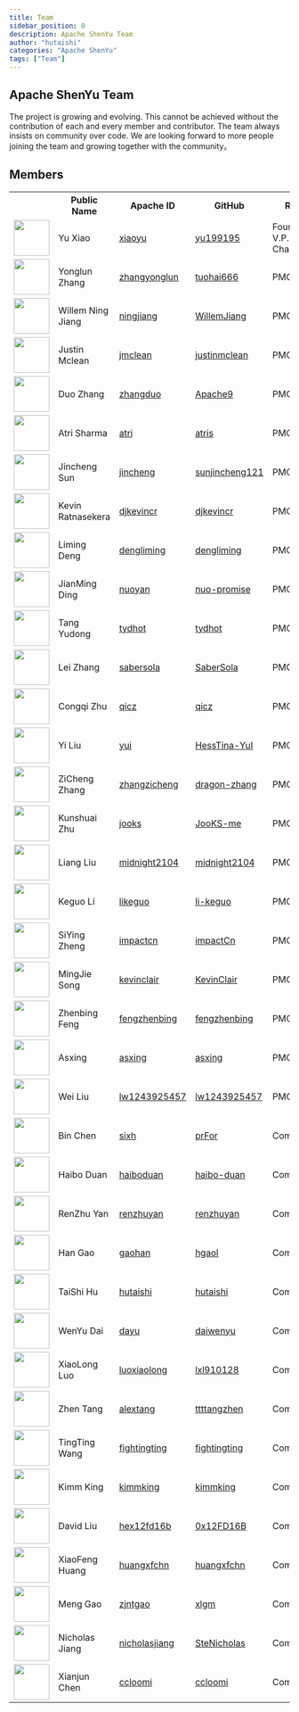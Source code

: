 ```yaml
---
title: Team
sidebar_position: 0
description: Apache ShenYu Team
author: "hutaishi"
categories: "Apache ShenYu"
tags: ["Team"]
---
```



## Apache ShenYu Team

The project is growing and evolving. This cannot be achieved without the contribution of each and every member and contributor.
The team always insists on community over code. We are looking forward to more people joining the team and growing together with the community。


## Members

<table class="table table-hover">
    <tr>
        <th><b></b></th>
        <th><b>Public Name</b></th>
        <th><b>Apache ID</b></th>
        <th><b>GitHub</b></th>
        <th><b>Role</b></th>
        <th><b></b></th>
    </tr>
    <tr>
        <td><a href="http://github.com/yu199195"><img width="64" src="https://avatars.githubusercontent.com/u/9673503?v=4"></a></td>
        <td>Yu Xiao</td>
        <td><a href="https://people.apache.org/committer-index.html#xiaoyu">xiaoyu</a></td>
        <td><a href="http://github.com/yu199195">yu199195</a></td>
        <td>Founder, V.P. and Chair </td>
        <td><a href="https://twitter.com/yu199195"><img width="32" src="/img/community/twitterblue.png">yu199195</a></td>
    </tr>
    <tr>
        <td><a href="http://github.com/tuohai666"><img width="64" src="https://avatars.githubusercontent.com/u/24643893?v=4"></a></td>
        <td>Yonglun Zhang</td>
        <td><a href="https://people.apache.org/committer-index.html#zhangyonglun">zhangyonglun</a></td>
        <td><a href="http://github.com/tuohai666">tuohai666</a></td>
        <td>PMC</td>
        <td></td>
    </tr>
    <tr>
        <td><a href="http://github.com/WillemJiang"><img width="64" src="https://avatars.githubusercontent.com/u/219644?v=4"></a></td>
        <td>Willem Ning Jiang</td>
        <td><a href="https://people.apache.org/committer-index.html#ningjiang">ningjiang</a></td>
        <td><a href="http://github.com/WillemJiang">WillemJiang</a></td>
        <td>PMC</td>
        <td></td>
    </tr>
    <tr>
        <td><a href="http://github.com/justinmclean"><img width="64" src="https://avatars.githubusercontent.com/u/144504?v=4"></a></td>
        <td>Justin Mclean</td>
        <td><a href="https://people.apache.org/committer-index.html#jmclean">jmclean</a></td>
        <td><a href="http://github.com/justinmclean">justinmclean</a></td>
        <td>PMC</td>
        <td></td>
    </tr>
    <tr>
        <td><a href="http://github.com/Apache9"><img width="64" src="https://avatars.githubusercontent.com/u/4958168?v=4"></a></td>
        <td>Duo Zhang</td>
        <td><a href="https://people.apache.org/committer-index.html#zhangduo">zhangduo</a></td>
        <td><a href="http://github.com/Apache9">Apache9</a></td>
        <td>PMC</td>
        <td></td>
    </tr>
    <tr>
        <td><a href="http://github.com/atris"><img width="64" src="https://avatars.githubusercontent.com/u/1724131?v=4"></a></td>
        <td>Atri Sharma</td>
        <td><a href="https://people.apache.org/committer-index.html#atri">atri</a></td>
        <td><a href="http://github.com/atris">atris</a></td>
        <td>PMC</td>
        <td></td>
    </tr>
    <tr>
        <td><a href="http://github.com/sunjincheng121"><img width="64" src="https://avatars.githubusercontent.com/u/22488084?v=4"></a></td>
        <td>Jincheng Sun</td>
        <td><a href="https://people.apache.org/committer-index.html#jincheng">jincheng</a></td>
        <td><a href="http://github.com/sunjincheng121">sunjincheng121</a></td>
        <td>PMC</td>
        <td></td>
    </tr>
    <tr>
        <td><a href="http://github.com/djkevincr"><img width="64" src="https://avatars.githubusercontent.com/u/1346010?v=4"></a></td>
        <td>Kevin Ratnasekera</td>
        <td><a href="https://people.apache.org/committer-index.html#djkevincr">djkevincr</a></td>
        <td><a href="http://github.com/djkevincr">djkevincr</a></td>
        <td>PMC</td>
        <td></td>
    </tr>
    <tr>
        <td><a href="http://github.com/dengliming"><img width="64" src="https://avatars.githubusercontent.com/u/7796156?v=4"></a></td>
        <td>Liming Deng</td>
        <td><a href="https://people.apache.org/committer-index.html#dengliming">dengliming</a></td>
        <td><a href="http://github.com/dengliming">dengliming</a></td>
        <td>PMC</td>
        <td></td>
    </tr>
    <tr>
        <td><a href="http://github.com/nuo-promise"><img width="64" src="https://avatars.githubusercontent.com/u/46160170?v=4"></a></td>
        <td>JianMing Ding</td>
        <td><a href="https://people.apache.org/committer-index.html#nuoyan">nuoyan</a></td>
        <td><a href="http://github.com/nuo-promise">nuo-promise</a></td>
        <td>PMC</td>
        <td></td>
    </tr>
    <tr>
        <td><a href="http://github.com/tydhot"><img width="64" src="https://avatars.githubusercontent.com/u/27889201?v=4"></a></td>
        <td>Tang Yudong</td>
        <td><a href="https://people.apache.org/committer-index.html#tydhot">tydhot</a></td>
        <td><a href="http://github.com/tydhot">tydhot</a></td>
        <td>PMC</td>
        <td></td>
    </tr>
    <tr>
        <td><a href="http://github.com/SaberSola"><img width="64" src="https://avatars.githubusercontent.com/u/24998393?v=4"></a></td>
        <td>Lei Zhang</td>
        <td><a href="https://people.apache.org/committer-index.html#sabersola">sabersola</a></td>
        <td><a href="http://github.com/SaberSola">SaberSola</a></td>
        <td>PMC</td>
        <td></td>
    </tr>
    <tr>
        <td><a href="http://github.com/qicz"><img width="64" src="https://avatars.githubusercontent.com/u/2174082?v=4"></a></td>
        <td>Congqi Zhu</td>
        <td><a href="https://people.apache.org/committer-index.html#qicz">qicz</a></td>
        <td><a href="http://github.com/qicz">qicz</a></td>
        <td>PMC</td>
        <td></td>
    </tr>
    <tr>
        <td><a href="http://github.com/HessTina-YuI"><img width="64" src="https://avatars.githubusercontent.com/u/13451528?v=4"></a></td>
        <td>Yi Liu</td>
        <td><a href="https://people.apache.org/committer-index.html#yui">yui</a></td>
        <td><a href="http://github.com/HessTina-YuI">HessTina-YuI</a></td>
        <td>PMC</td>
        <td></td>
    </tr>
    <tr>
        <td><a href="http://github.com/dragon-zhang"><img width="64" src="https://avatars.githubusercontent.com/u/38336731?v=4"></a></td>
        <td>ZiCheng Zhang</td>
        <td><a href="https://people.apache.org/committer-index.html#zhangzicheng">zhangzicheng</a></td>
        <td><a href="http://github.com/dragon-zhang">dragon-zhang</a></td>
        <td>PMC</td>
        <td></td>
    </tr>
    <tr>
        <td><a href="http://github.com/JooKS-me"><img width="64" src="https://avatars.githubusercontent.com/u/62384022?v=4"></a></td>
        <td>Kunshuai Zhu</td>
        <td><a href="https://people.apache.org/committer-index.html#jooks">jooks</a></td>
        <td><a href="http://github.com/JooKS-me">JooKS-me</a></td>
        <td>PMC</td>
        <td></td>
    </tr>
    <tr>
        <td><a href="http://github.com/midnight2104"><img width="64" src="https://avatars.githubusercontent.com/u/13334620?v=4"></a></td>
        <td>Liang Liu</td>
        <td><a href="https://people.apache.org/committer-index.html#midnight2104">midnight2104</a></td>
        <td><a href="http://github.com/midnight2104">midnight2104</a></td>
        <td>PMC</td>
        <td></td>
    </tr>
    <tr>
        <td><a href="http://github.com/li-keguo"><img width="64" src="https://avatars.githubusercontent.com/u/33576070?v=4"></a></td>
        <td>Keguo Li</td>
        <td><a href="https://people.apache.org/committer-index.html#likeguo">likeguo</a></td>
        <td><a href="http://github.com/li-keguo">li-keguo</a></td>
        <td>PMC</td>
        <td></td>
    </tr>
    <tr>
        <td><a href="http://github.com/impactCn"><img width="64" src="https://avatars.githubusercontent.com/u/35489877?v=4"></a></td>
        <td>SiYing Zheng</td>
        <td><a href="https://people.apache.org/committer-index.html#impactcn">impactcn</a></td>
        <td><a href="http://github.com/impactCn">impactCn</a></td>
        <td>PMC</td>
        <td></td>
    </tr>
    <tr>
        <td><a href="http://github.com/KevinClair"><img width="64" src="https://avatars.githubusercontent.com/u/37257651?v=4"></a></td>
        <td>MingJie Song</td>
        <td><a href="https://people.apache.org/committer-index.html#kevinclair">kevinclair</a></td>
        <td><a href="http://github.com/KevinClair">KevinClair</a></td>
        <td>PMC</td>
        <td></td>
    </tr>
    <tr>
        <td><a href="http://github.com/fengzhenbing"><img width="64" src="https://avatars.githubusercontent.com/u/4169359?v=4"></a></td>
        <td>Zhenbing Feng</td>
        <td><a href="https://people.apache.org/committer-index.html#fengzhenbing">fengzhenbing</a></td>
        <td><a href="http://github.com/fengzhenbing">fengzhenbing</a></td>
        <td>PMC</td>
        <td></td>
    </tr>
    <tr>
        <td><a href="http://github.com/asxing"><img width="64" src="https://avatars.githubusercontent.com/u/22816271?v=4"></a></td>
        <td>Asxing</td>
        <td><a href="https://people.apache.org/committer-index.html#asxing">asxing</a></td>
        <td><a href="http://github.com/asxing">asxing</a></td>
        <td>PMC</td>
        <td></td>
    </tr>
    <tr>
        <td><a href="http://github.com/lw1243925457"><img width="64" src="https://avatars.githubusercontent.com/u/11513436?v=4"></a></td>
        <td>Wei Liu</td>
        <td><a href="https://people.apache.org/committer-index.html#lw1243925457">lw1243925457</a></td>
        <td><a href="http://github.com/lw1243925457">lw1243925457</a></td>
        <td>PMC</td>
        <td></td>
    </tr>
    <tr>
        <td><a href="http://github.com/prFor"><img width="64" src="https://avatars.githubusercontent.com/u/4089611?v=4"></a></td>
        <td>Bin Chen</td>
        <td><a href="https://people.apache.org/committer-index.html#sixh">sixh</a></td>
        <td><a href="http://github.com/prFor">prFor</a></td>
        <td>Committer</td>
        <td></td>
    </tr>
    <tr>
        <td><a href="http://github.com/haibo-duan"><img width="64" src="https://avatars.githubusercontent.com/u/7974845?v=4"></a></td>
        <td>Haibo Duan</td>
        <td><a href="https://people.apache.org/committer-index.html#haiboduan">haiboduan</a></td>
        <td><a href="http://github.com/haibo-duan">haibo-duan</a></td>
        <td>Committer</td>
        <td></td>
    </tr>
    <tr>
        <td><a href="http://github.com/renzhuyan"><img width="64" src="https://avatars.githubusercontent.com/u/21033025?v=4"></a></td>
        <td>RenZhu Yan</td>
        <td><a href="https://people.apache.org/committer-index.html#renzhuyan">renzhuyan</a></td>
        <td><a href="http://github.com/renzhuyan">renzhuyan</a></td>
        <td>Committer</td>
        <td></td>
    </tr>
    <tr>
        <td><a href="http://github.com/hgaol"><img width="64" src="https://avatars.githubusercontent.com/u/11908658?v=4"></a></td>
        <td>Han Gao</td>
        <td><a href="https://people.apache.org/committer-index.html#gaohan">gaohan</a></td>
        <td><a href="http://github.com/hgaol">hgaol</a></td>
        <td>Committer</td>
        <td></td>
    </tr>
    <tr>
        <td><a href="http://github.com/hutaishi"><img width="64" src="https://avatars.githubusercontent.com/u/12478263?v=4"></a></td>
        <td>TaiShi Hu</td>
        <td><a href="https://people.apache.org/committer-index.html#hutaishi">hutaishi</a></td>
        <td><a href="http://github.com/hutaishi">hutaishi</a></td>
        <td>Committer</td>
        <td></td>
    </tr>
    <tr>
        <td><a href="http://github.com/daiwenyu"><img width="64" src="https://avatars.githubusercontent.com/u/16659386?v=4"></a></td>
        <td>WenYu Dai</td>
        <td><a href="https://people.apache.org/committer-index.html#dayu">dayu</a></td>
        <td><a href="http://github.com/daiwenyu">daiwenyu</a></td>
        <td>Committer</td>
        <td></td>
    </tr>
    <tr>
        <td><a href="http://github.com/lxl910128"><img width="64" src="https://avatars.githubusercontent.com/u/8736745?v=4"></a></td>
        <td>XiaoLong Luo</td>
        <td><a href="https://people.apache.org/committer-index.html#luoxiaolong">luoxiaolong</a></td>
        <td><a href="http://github.com/lxl910128">lxl910128</a></td>
        <td>Committer</td>
        <td></td>
    </tr>
    <tr>
        <td><a href="http://github.com/ttttangzhen"><img width="64" src="https://avatars.githubusercontent.com/u/74766688?v=4"></a></td>
        <td>Zhen Tang</td>
        <td><a href="https://people.apache.org/committer-index.html#alextang">alextang</a></td>
        <td><a href="http://github.com/ttttangzhen">ttttangzhen</a></td>
        <td>Committer</td>
        <td></td>
    </tr>
    <tr>
        <td><a href="http://github.com/fightingting"><img width="64" src="https://avatars.githubusercontent.com/u/31699402?v=4"></a></td>
        <td>TingTing Wang</td>
        <td><a href="https://people.apache.org/committer-index.html#fightingting">fightingting</a></td>
        <td><a href="http://github.com/fightingting">fightingting</a></td>
        <td>Committer</td>
        <td></td>
    </tr>
    <tr>
        <td><a href="http://github.com/kimmking"><img width="64" src="https://avatars.githubusercontent.com/u/807508?v=4"></a></td>
        <td>Kimm King</td>
        <td><a href="https://people.apache.org/committer-index.html#kimmking">kimmking</a></td>
        <td><a href="http://github.com/kimmking">kimmking</a></td>
        <td>Committer</td>
        <td></td>
    </tr>
    <tr>
        <td><a href="http://github.com/0x12FD16B"><img width="64" src="https://avatars.githubusercontent.com/u/8335369?v=4"></a></td>
        <td>David Liu</td>
        <td><a href="https://people.apache.org/committer-index.html#hex12fd16b">hex12fd16b</a></td>
        <td><a href="http://github.com/0x12FD16B">0x12FD16B</a></td>
        <td>Committer</td>
        <td></td>
    </tr>
    <tr>
        <td><a href="http://github.com/huangxfchn"><img width="64" src="https://avatars.githubusercontent.com/u/17267069?v=4"></a></td>
        <td>XiaoFeng Huang</td>
        <td><a href="https://people.apache.org/committer-index.html#huangxfchn">huangxfchn</a></td>
        <td><a href="http://github.com/huangxfchn">huangxfchn</a></td>
        <td>Committer</td>
        <td></td>
    </tr>
    <tr>
        <td><a href="http://github.com/xlgm"><img width="64" src="https://avatars.githubusercontent.com/u/11422929?v=4"></a></td>
        <td>Meng Gao</td>
        <td><a href="https://people.apache.org/committer-index.html#zjntgao">zjntgao</a></td>
        <td><a href="http://github.com/xlgm">xlgm</a></td>
        <td>Committer</td>
        <td></td>
    </tr>
    <tr>
        <td><a href="http://github.com/SteNicholas"><img width="64" src="https://avatars.githubusercontent.com/u/10048174?v=4"></a></td>
        <td>Nicholas Jiang</td>
        <td><a href="https://people.apache.org/committer-index.html#nicholasjiang">nicholasjiang</a></td>
        <td><a href="http://github.com/SteNicholas">SteNicholas</a></td>
        <td>Committer</td>
        <td></td>
    </tr>
    <tr>
        <td><a href="http://github.com/ccloomi"><img width="64" src="https://avatars.githubusercontent.com/u/8596174?v=4"></a></td>
        <td>Xianjun Chen</td>
        <td><a href="https://people.apache.org/committer-index.html#ccloomi">ccloomi</a></td>
        <td><a href="http://github.com/ccloomi">ccloomi</a></td>
        <td>Committer</td>
        <td></td>
    </tr>
</table>
